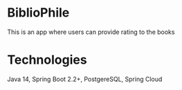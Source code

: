 # BiblioPhile
This is an app where users can provide rating to the books
# Technologies
Java 14, Spring Boot 2.2+, PostgereSQL, Spring Cloud
